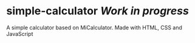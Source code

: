 # simple-calculator *Work in progress*

A simple calculator based on MiCalculator. Made with HTML, CSS and JavaScript
